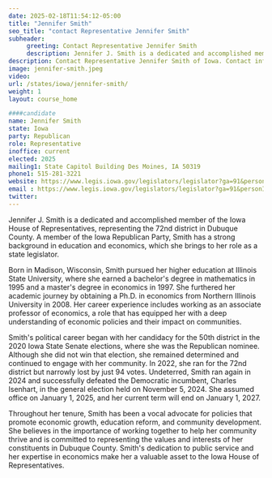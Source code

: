 ```yaml
---
date: 2025-02-18T11:54:12-05:00
title: "Jennifer Smith"
seo_title: "contact Representative Jennifer Smith"
subheader:
     greeting: Contact Representative Jennifer Smith
     description: Jennifer J. Smith is a dedicated and accomplished member of the Iowa House of Representatives, representing the 72nd district in Dubuque County. She assumed office on January 1, 2025. Her current term ends on January 1, 2027.
description: Contact Representative Jennifer Smith of Iowa. Contact information for Jennifer Smith includes email address, phone number, and mailing address.
image: jennifer-smith.jpeg
video:
url: /states/iowa/jennifer-smith/
weight: 1
layout: course_home

####candidate
name: Jennifer Smith
state: Iowa
party: Republican
role: Representative
inoffice: current
elected: 2025
mailing1: State Capitol Building Des Moines, IA 50319
phone1: 515-281-3221
website: https://www.legis.iowa.gov/legislators/legislator?ga=91&personID=37389/
email : https://www.legis.iowa.gov/legislators/legislator?ga=91&personID=37389/
twitter: 
---
```

Jennifer J. Smith is a dedicated and accomplished member of the Iowa House of Representatives, representing the 72nd district in Dubuque County. A member of the Iowa Republican Party, Smith has a strong background in education and economics, which she brings to her role as a state legislator.

Born in Madison, Wisconsin, Smith pursued her higher education at Illinois State University, where she earned a bachelor's degree in mathematics in 1995 and a master's degree in economics in 1997. She furthered her academic journey by obtaining a Ph.D. in economics from Northern Illinois University in 2008. Her career experience includes working as an associate professor of economics, a role that has equipped her with a deep understanding of economic policies and their impact on communities.

Smith's political career began with her candidacy for the 50th district in the 2020 Iowa State Senate elections, where she was the Republican nominee. Although she did not win that election, she remained determined and continued to engage with her community. In 2022, she ran for the 72nd district but narrowly lost by just 94 votes. Undeterred, Smith ran again in 2024 and successfully defeated the Democratic incumbent, Charles Isenhart, in the general election held on November 5, 2024. She assumed office on January 1, 2025, and her current term will end on January 1, 2027.

Throughout her tenure, Smith has been a vocal advocate for policies that promote economic growth, education reform, and community development. She believes in the importance of working together to help her community thrive and is committed to representing the values and interests of her constituents in Dubuque County. Smith's dedication to public service and her expertise in economics make her a valuable asset to the Iowa House of Representatives.

